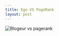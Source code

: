 ```yaml
--- 
title: Ego VS PageRank
layout: post
---
```



![Blogeur vs pagerank](/assets/images/posts/experimental-blogeur1.jpg)
